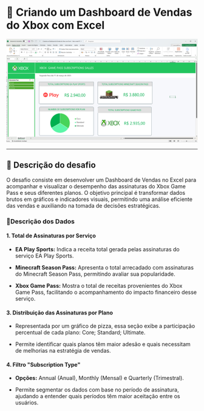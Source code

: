 # 📌 Criando um Dashboard de Vendas do Xbox com Excel

<img src="../public/dashboard.png" alt="Dashboard finalizado">

---

## 📜 Descrição do desafio

O desafio consiste em desenvolver um Dashboard de Vendas no Excel para acompanhar e visualizar o desempenho das assinaturas do Xbox Game Pass e seus diferentes planos. O objetivo principal é transformar dados brutos em gráficos e indicadores visuais, permitindo uma análise eficiente das vendas e auxiliando na tomada de decisões estratégicas.

### 🎯Descrição dos Dados

#### 1. Total de Assinaturas por Serviço

- **EA Play Sports:** Indica a receita total gerada pelas assinaturas do serviço EA Play Sports.

- **Minecraft Season Pass:** Apresenta o total arrecadado com assinaturas do Minecraft Season Pass, permitindo avaliar sua popularidade.

- **Xbox Game Pass:** Mostra o total de receitas provenientes do Xbox Game Pass, facilitando o acompanhamento do impacto financeiro desse serviço.

#### 3. Distribuição das Assinaturas por Plano

- Representada por um gráfico de pizza, essa seção exibe a participação percentual de cada plano: Core; Standard; Ultimate.

- Permite identificar quais planos têm maior adesão e quais necessitam de melhorias na estratégia de vendas.

#### 4. Filtro "Subscription Type"

- **Opções:** Annual (Anual), Monthly (Mensal) e Quarterly (Trimestral).

- Permite segmentar os dados com base no período de assinatura, ajudando a entender quais períodos têm maior aceitação entre os usuários.
